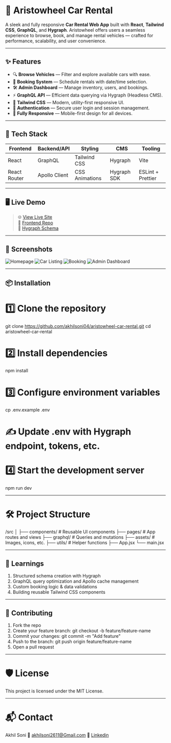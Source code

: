 # 🚗 Aristowheel Car Rental

A sleek and fully responsive **Car Rental Web App** built with **React**, **Tailwind CSS**, **GraphQL**, and **Hygraph**. Aristowheel offers users a seamless experience to browse, book, and manage rental vehicles — crafted for performance, scalability, and user convenience.

---

## ✨ Features

- 🔍 **Browse Vehicles** — Filter and explore available cars with ease.
- 📆 **Booking System** — Schedule rentals with date/time selection.
- 🛠️ **Admin Dashboard** — Manage inventory, users, and bookings.
- ⚡ **GraphQL API** — Efficient data querying via Hygraph (Headless CMS).
- 💨 **Tailwind CSS** — Modern, utility-first responsive UI.
- 🔐 **Authentication** — Secure user login and session management.
- 📱 **Fully Responsive** — Mobile-first design for all devices.

---

## 🚀 Tech Stack

| Frontend    | Backend/API     | Styling        | CMS         | Tooling       |
|-------------|------------------|----------------|--------------|----------------|
| React       | GraphQL           | Tailwind CSS   | Hygraph      | Vite           |
| React Router| Apollo Client     | CSS Animations | Hygraph SDK  | ESLint + Prettier |

---

## 🖥️ Live Demo

> 🌐 [View Live Site](https://your-live-link.com)  
> 🔗 [Frontend Repo](https://github.com/akhilsoni04/aristowheel-car-rental)  
> 🔗 [Hygraph Schema](https://app.hygraph.com/car-rental)

---

## 📸 Screenshots

![Homepage](./screenshots/homepage.png)
![Car Listing](./screenshots/listings.png)
![Booking](./screenshots/booking.png)
![Admin Dashboard](./screenshots/dashboard.png)

---

## 📦 Installation

# 1️⃣ Clone the repository
git clone https://github.com/akhilsoni04/aristowheel-car-rental.git
cd aristowheel-car-rental

# 2️⃣ Install dependencies
npm install

# 3️⃣ Configure environment variables
cp .env.example .env
# ✍️ Update .env with Hygraph endpoint, tokens, etc.

# 4️⃣ Start the development server
npm run dev


---

# 🛠️ Project Structure

/src
│
├── components/       # Reusable UI components
├── pages/            # App routes and views
├── graphql/          # Queries and mutations
├── assets/           # Images, icons, etc.
├── utils/            # Helper functions
├── App.jsx
└── main.jsx


--- 

## 🧠 Learnings

1. Structured schema creation with Hygraph
2. GraphQL query optimization and Apollo cache management   
3. Custom booking logic & data validations   
4. Building reusable Tailwind CSS components   

---

## 🤝 Contributing
1. Fork the repo
2. Create your feature branch: git checkout -b feature/feature-name
3. Commit your changes: git commit -m "Add feature"
4. Push to the branch: git push origin feature/feature-name
5. Open a pull request

---

# 🛡 License
This project is licensed under the MIT License.

---

# 📬 Contact
Akhil Soni
📧 akhilsoni2611@Gmail.com
🔗 [Linkedin](https://www.linkedin.com/in/akhil-soni-633b50246/)
